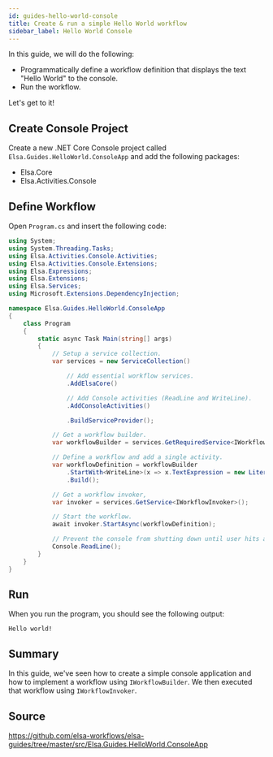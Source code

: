 ```yaml
---
id: guides-hello-world-console
title: Create & run a simple Hello World workflow
sidebar_label: Hello World Console
---
```


In this guide, we will do the following:

* Programmatically define a workflow definition that displays the text "Hello World" to the console.
* Run the workflow.     

Let's get to it!

## Create Console Project

Create a new .NET Core Console project called `Elsa.Guides.HelloWorld.ConsoleApp` and add the following packages:

* Elsa.Core
* Elsa.Activities.Console

## Define Workflow

Open `Program.cs` and insert the following code:

```csharp
using System;
using System.Threading.Tasks;
using Elsa.Activities.Console.Activities;
using Elsa.Activities.Console.Extensions;
using Elsa.Expressions;
using Elsa.Extensions;
using Elsa.Services;
using Microsoft.Extensions.DependencyInjection;

namespace Elsa.Guides.HelloWorld.ConsoleApp
{
    class Program
    {
        static async Task Main(string[] args)
        {
            // Setup a service collection.
            var services = new ServiceCollection()

                // Add essential workflow services.
                .AddElsaCore()

                // Add Console activities (ReadLine and WriteLine).
                .AddConsoleActivities()

                .BuildServiceProvider();

            // Get a workflow builder.
            var workflowBuilder = services.GetRequiredService<IWorkflowBuilder>();

            // Define a workflow and add a single activity.
            var workflowDefinition = workflowBuilder
                .StartWith<WriteLine>(x => x.TextExpression = new LiteralExpression("Hello world!"))
                .Build();

            // Get a workflow invoker,
            var invoker = services.GetService<IWorkflowInvoker>();

            // Start the workflow.
            await invoker.StartAsync(workflowDefinition);

            // Prevent the console from shutting down until user hits a key.
            Console.ReadLine();
        }
    }
}

``` 

## Run

When you run the program, you should see the following output:

```text
Hello world!
```

## Summary

In this guide, we've seen how to create a simple console application and how to implement a workflow using `IWorkflowBuilder`. We then executed that workflow using `IWorkflowInvoker`.

## Source

https://github.com/elsa-workflows/elsa-guides/tree/master/src/Elsa.Guides.HelloWorld.ConsoleApp